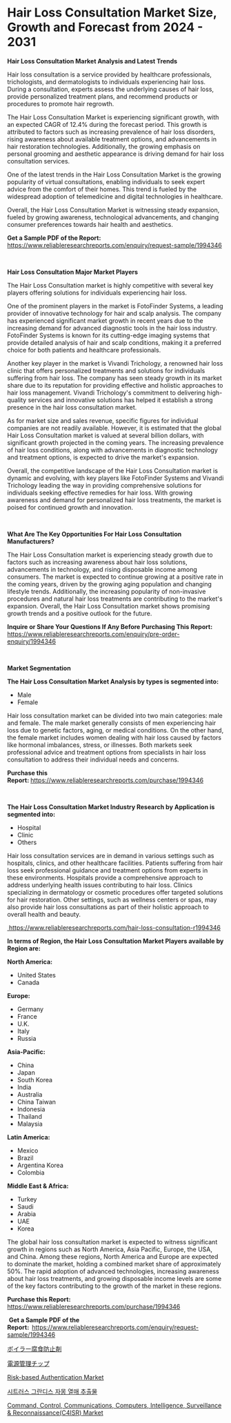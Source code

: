 <p><h1>Hair Loss Consultation Market Size, Growth and Forecast from 2024 - 2031</h1></p><p><strong>Hair Loss Consultation Market Analysis and Latest Trends</strong></p>
<p><p>Hair loss consultation is a service provided by healthcare professionals, trichologists, and dermatologists to individuals experiencing hair loss. During a consultation, experts assess the underlying causes of hair loss, provide personalized treatment plans, and recommend products or procedures to promote hair regrowth.</p><p>The Hair Loss Consultation Market is experiencing significant growth, with an expected CAGR of 12.4% during the forecast period. This growth is attributed to factors such as increasing prevalence of hair loss disorders, rising awareness about available treatment options, and advancements in hair restoration technologies. Additionally, the growing emphasis on personal grooming and aesthetic appearance is driving demand for hair loss consultation services.</p><p>One of the latest trends in the Hair Loss Consultation Market is the growing popularity of virtual consultations, enabling individuals to seek expert advice from the comfort of their homes. This trend is fueled by the widespread adoption of telemedicine and digital technologies in healthcare.</p><p>Overall, the Hair Loss Consultation Market is witnessing steady expansion, fueled by growing awareness, technological advancements, and changing consumer preferences towards hair health and aesthetics.</p></p>
<p><strong>Get a Sample PDF of the Report:&nbsp;</strong> <a href="https://www.reliableresearchreports.com/enquiry/request-sample/1994346">https://www.reliableresearchreports.com/enquiry/request-sample/1994346</a></p>
<p>&nbsp;</p>
<p><strong>Hair Loss Consultation Major Market Players</strong></p>
<p><p>The Hair Loss Consultation market is highly competitive with several key players offering solutions for individuals experiencing hair loss. </p><p>One of the prominent players in the market is FotoFinder Systems, a leading provider of innovative technology for hair and scalp analysis. The company has experienced significant market growth in recent years due to the increasing demand for advanced diagnostic tools in the hair loss industry. FotoFinder Systems is known for its cutting-edge imaging systems that provide detailed analysis of hair and scalp conditions, making it a preferred choice for both patients and healthcare professionals.</p><p>Another key player in the market is Vivandi Trichology, a renowned hair loss clinic that offers personalized treatments and solutions for individuals suffering from hair loss. The company has seen steady growth in its market share due to its reputation for providing effective and holistic approaches to hair loss management. Vivandi Trichology's commitment to delivering high-quality services and innovative solutions has helped it establish a strong presence in the hair loss consultation market.</p><p>As for market size and sales revenue, specific figures for individual companies are not readily available. However, it is estimated that the global Hair Loss Consultation market is valued at several billion dollars, with significant growth projected in the coming years. The increasing prevalence of hair loss conditions, along with advancements in diagnostic technology and treatment options, is expected to drive the market's expansion.</p><p>Overall, the competitive landscape of the Hair Loss Consultation market is dynamic and evolving, with key players like FotoFinder Systems and Vivandi Trichology leading the way in providing comprehensive solutions for individuals seeking effective remedies for hair loss. With growing awareness and demand for personalized hair loss treatments, the market is poised for continued growth and innovation.</p></p>
<p>&nbsp;</p>
<p><strong>What Are The Key Opportunities For Hair Loss Consultation Manufacturers?</strong></p>
<p><p>The Hair Loss Consultation market is experiencing steady growth due to factors such as increasing awareness about hair loss solutions, advancements in technology, and rising disposable income among consumers. The market is expected to continue growing at a positive rate in the coming years, driven by the growing aging population and changing lifestyle trends. Additionally, the increasing popularity of non-invasive procedures and natural hair loss treatments are contributing to the market's expansion. Overall, the Hair Loss Consultation market shows promising growth trends and a positive outlook for the future.</p></p>
<p><strong>Inquire or Share Your Questions If Any Before Purchasing This Report:</strong> <a href="https://www.reliableresearchreports.com/enquiry/pre-order-enquiry/1994346">https://www.reliableresearchreports.com/enquiry/pre-order-enquiry/1994346</a></p>
<p>&nbsp;</p>
<p><strong>Market Segmentation</strong></p>
<p><strong>The Hair Loss Consultation Market Analysis by types is segmented into:</strong></p>
<p><ul><li>Male</li><li>Female</li></ul></p>
<p><p>Hair loss consultation market can be divided into two main categories: male and female. The male market generally consists of men experiencing hair loss due to genetic factors, aging, or medical conditions. On the other hand, the female market includes women dealing with hair loss caused by factors like hormonal imbalances, stress, or illnesses. Both markets seek professional advice and treatment options from specialists in hair loss consultation to address their individual needs and concerns.</p></p>
<p><strong>Purchase this Report:&nbsp;</strong><a href="https://www.reliableresearchreports.com/purchase/1994346">https://www.reliableresearchreports.com/purchase/1994346</a></p>
<p>&nbsp;</p>
<p><strong>The Hair Loss Consultation Market Industry Research by Application is segmented into:</strong></p>
<p><ul><li>Hospital</li><li>Clinic</li><li>Others</li></ul></p>
<p><p>Hair loss consultation services are in demand in various settings such as hospitals, clinics, and other healthcare facilities. Patients suffering from hair loss seek professional guidance and treatment options from experts in these environments. Hospitals provide a comprehensive approach to address underlying health issues contributing to hair loss. Clinics specializing in dermatology or cosmetic procedures offer targeted solutions for hair restoration. Other settings, such as wellness centers or spas, may also provide hair loss consultations as part of their holistic approach to overall health and beauty.</p></p>
<p><a href="https://www.reliableresearchreports.com/hair-loss-consultation-r1994346">&nbsp;https://www.reliableresearchreports.com/hair-loss-consultation-r1994346</a></p>
<p><strong>In terms of Region, the Hair Loss Consultation Market Players available by Region are:</strong></p>
<p>
    <p> <strong> North America: </strong>
        <ul>
            <li>United States</li>
            <li>Canada</li>
        </ul>
        </p> 
    <p> <strong> Europe: </strong>
        <ul>
            <li>Germany</li>
            <li>France</li>
            <li>U.K.</li>
            <li>Italy</li>
            <li>Russia</li>
        </ul>
        </p> 
    <p> <strong> Asia-Pacific: </strong>
        <ul>
            <li>China</li>
            <li>Japan</li>
            <li>South Korea</li>
            <li>India</li>
            <li>Australia</li>
            <li>China Taiwan</li>
            <li>Indonesia</li>
            <li>Thailand</li>
            <li>Malaysia</li>
        </ul>
        </p> 
    <p> <strong> Latin America: </strong>
        <ul>
            <li>Mexico</li>
            <li>Brazil</li>
            <li>Argentina Korea</li>
            <li>Colombia</li>
        </ul>
        </p> 
    <p> <strong> Middle East & Africa: </strong>
        <ul>
            <li>Turkey</li>
            <li>Saudi</li>
            <li>Arabia</li>
            <li>UAE</li>
            <li>Korea</li>
        </ul>
    </p>
    </p>
<p><p>The global hair loss consultation market is expected to witness significant growth in regions such as North America, Asia Pacific, Europe, the USA, and China. Among these regions, North America and Europe are expected to dominate the market, holding a combined market share of approximately 50%. The rapid adoption of advanced technologies, increasing awareness about hair loss treatments, and growing disposable income levels are some of the key factors contributing to the growth of the market in these regions.</p></p>
<p><strong>Purchase this Report: </strong><a href="https://www.reliableresearchreports.com/purchase/1994346">https://www.reliableresearchreports.com/purchase/1994346</a></p>
<p>&nbsp;<strong>Get a Sample PDF of the Report:&nbsp;&nbsp;</strong><a href="https://www.reliableresearchreports.com/enquiry/request-sample/1994346">https://www.reliableresearchreports.com/enquiry/request-sample/1994346</a></p>
<p><strong></strong></p>
<p><p><a href="https://github.com/RaeJenkins1952/Market-Research-Report-List-1/blob/main/739057330525.md">ボイラー腐食防止剤</a></p><p><a href="https://github.com/mreklxf44233/Market-Research-Report-List-2/blob/main/343062261699.md">電源管理チップ</a></p><p><a href="https://www.linkedin.com/pulse/risk-based-authentication-market-analysis-its-cagr-segmentation-hvxmc?trackingId=rflgmRetyhzdhkTbMLkp9g%3D%3D">Risk-based Authentication Market</a></p><p><a href="https://medium.com/@kirstenhintz/%ED%81%AC%EB%A6%AC%ED%8D%BC%EC%8A%A4-%EA%B7%B8%EB%9E%9C%EB%94%94%EC%8A%A4-%EC%9E%90%EB%AA%BD-%EC%97%B4%EB%A7%A4-%EC%B6%94%EC%B6%9C%EB%AC%BC-%EC%8B%9C%EC%9E%A5-%EC%8B%9C%EC%9E%A5-cagr-%EC%8B%9C%EC%9E%A5-%EB%8F%99%ED%96%A5-%EB%B0%8F-%EC%84%B1%EC%9E%A5-%EC%A0%84%EB%9E%B5%EC%97%90-%EB%8C%80%ED%95%9C-%ED%86%B5%EC%B0%B0%EB%A0%A5-347ed5717a5a">시트러스 그란디스 자몽 열매 추출물</a></p><p><a href="https://www.linkedin.com/pulse/analyzing-command-control-communications-computers-intelligence-adbhc?trackingId=y%2BQtrDGV24uqsXW4FzjF5A%3D%3D">Command, Control, Communications, Computers, Intelligence, Surveillance & Reconnaissance(C4ISR) Market</a></p></p>